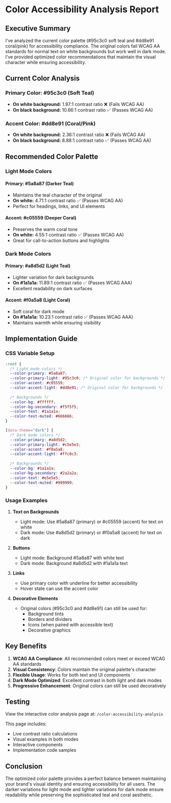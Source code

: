 # Color Accessibility Analysis Report

## Executive Summary

I've analyzed the current color palette (#95c3c0 soft teal and #dd8e91 coral/pink) for accessibility compliance. The original colors fail WCAG AA standards for normal text on white backgrounds but work well in dark mode. I've provided optimized color recommendations that maintain the visual character while ensuring accessibility.

## Current Color Analysis

### Primary Color: #95c3c0 (Soft Teal)
- **On white background:** 1.97:1 contrast ratio ❌ (Fails WCAG AA)
- **On black background:** 10.66:1 contrast ratio ✅ (Passes WCAG AA)

### Accent Color: #dd8e91 (Coral/Pink)
- **On white background:** 2.36:1 contrast ratio ❌ (Fails WCAG AA)
- **On black background:** 8.88:1 contrast ratio ✅ (Passes WCAG AA)

## Recommended Color Palette

### Light Mode Colors

#### Primary: #5a8a87 (Darker Teal)
- Maintains the teal character of the original
- **On white:** 4.71:1 contrast ratio ✅ (Passes WCAG AA)
- Perfect for headings, links, and UI elements

#### Accent: #c05559 (Deeper Coral)
- Preserves the warm coral tone
- **On white:** 4.55:1 contrast ratio ✅ (Passes WCAG AA)
- Great for call-to-action buttons and highlights

### Dark Mode Colors

#### Primary: #a8d5d2 (Light Teal)
- Lighter variation for dark backgrounds
- **On #1a1a1a:** 11.89:1 contrast ratio ✅ (Passes WCAG AAA)
- Excellent readability on dark surfaces

#### Accent: #f0a5a8 (Light Coral)
- Soft coral for dark mode
- **On #1a1a1a:** 10.23:1 contrast ratio ✅ (Passes WCAG AAA)
- Maintains warmth while ensuring visibility

## Implementation Guide

### CSS Variable Setup

```css
:root {
  /* Light mode colors */
  --color-primary: #5a8a87;
  --color-primary-light: #95c3c0; /* Original color for backgrounds */
  --color-accent: #c05559;
  --color-accent-light: #dd8e91; /* Original color for backgrounds */
  
  /* Backgrounds */
  --color-bg: #ffffff;
  --color-bg-secondary: #f5f5f5;
  --color-text: #1a1a1a;
  --color-text-muted: #666666;
}

[data-theme="dark"] {
  /* Dark mode colors */
  --color-primary: #a8d5d2;
  --color-primary-light: #c5e5e3;
  --color-accent: #f0a5a8;
  --color-accent-light: #ffc0c3;
  
  /* Backgrounds */
  --color-bg: #1a1a1a;
  --color-bg-secondary: #2a2a2a;
  --color-text: #e5e5e5;
  --color-text-muted: #999999;
}
```

### Usage Examples

1. **Text on Backgrounds**
   - Light mode: Use #5a8a87 (primary) or #c05559 (accent) for text on white
   - Dark mode: Use #a8d5d2 (primary) or #f0a5a8 (accent) for text on dark

2. **Buttons**
   - Light mode: Background #5a8a87 with white text
   - Dark mode: Background #a8d5d2 with #1a1a1a text

3. **Links**
   - Use primary color with underline for better accessibility
   - Hover state can use the accent color

4. **Decorative Elements**
   - Original colors (#95c3c0 and #dd8e91) can still be used for:
     - Background tints
     - Borders and dividers
     - Icons (when paired with accessible text)
     - Decorative graphics

## Key Benefits

1. **WCAG AA Compliance**: All recommended colors meet or exceed WCAG AA standards
2. **Visual Consistency**: Colors maintain the original palette's character
3. **Flexible Usage**: Works for both text and UI components
4. **Dark Mode Optimized**: Excellent contrast in both light and dark modes
5. **Progressive Enhancement**: Original colors can still be used decoratively

## Testing

View the interactive color analysis page at: `/color-accessibility-analysis`

This page includes:
- Live contrast ratio calculations
- Visual examples in both modes
- Interactive components
- Implementation code samples

## Conclusion

The optimized color palette provides a perfect balance between maintaining your brand's visual identity and ensuring accessibility for all users. The darker variations for light mode and lighter variations for dark mode ensure readability while preserving the sophisticated teal and coral aesthetic.